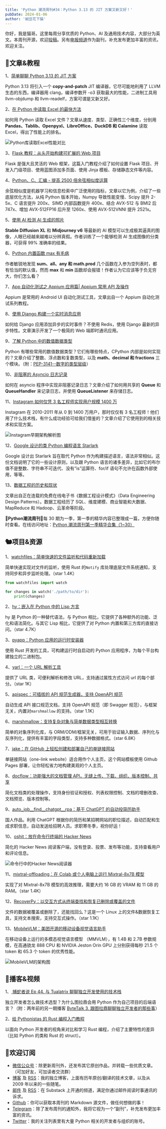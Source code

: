 ```yaml
---
title: 'Python 潮流周刊#34：Python 3.13 的 JIT 方案又新又好！'
pubDate: 2024-01-06
author: '豌豆花下猫'
---
```


你好，我是猫哥。这里每周分享优质的 Python、AI 及通用技术内容，大部分为英文。本周刊开源，欢迎[投稿](https://github.com/chinesehuazhou/python-weekly)。另有[电报频道](https://t.me/pythontrendingweekly)作为副刊，补充发布更加丰富的资讯，欢迎关注。

## 🦄文章&教程

1、[简单聊聊 Python 3.13 的 JIT 方案](https://www.manjusaka.blog/posts/2024/01/03/a-simple-introduction-about-python-jit/)

Python 3.13 将引入一个 **copy-and-patch** JIT 编译器，它尽可能地利用了 LLVM 生态的东西，编译器用 clang，编译参数开 -o3 获取最大的性能，二进制工具用 llvm-objdump 和 llvm-readelf，方案可谓是又新又好。

2、[在 Python 中读取 Excel 的最快方法](https://hakibenita.com/fast-excel-python)

如何用 Python 读取 Excel 文件？文章从速度、类型、正确性三个维度，分别用 **Pandas、Tablib、Openpyxl、LibreOffice、DuckDB 和 Calamine** 读取 Excel，得出了性能上的排名。

![Python库读取Excel性能对比](https://img.pythoncat.top/2024-01-05_excel.png)

3、[Flask 教程：从头开始构建可扩展的 Web 项目](https://realpython.com/flask-project/)

Flask 是强大且灵活的 Web 框架，这篇入门教程介绍了如何设置 Flask 项目、开发入门级项目、使用蓝图添加多页面、使用 Jinja 模板、存储静态文件等内容。

4、[Python、C、汇编 - 提高 2500 倍余弦相似度运算](https://ashvardanian.com/posts/python-c-assembly-comparison/)

余弦相似度是机器学习和信息检索中广泛使用的指标，文章以它为例，介绍了一些底层优化方法，从纯 Python 版本开始，Numpy 导致性能变慢、Scipy 提升 2-5x、C 语言提升 200x、SIMD 内部函数提升 400x、结合 AVX-512 与 BMI2 后 747x、增加 AVX-512FP16 后升至 1260x、使用 AVX-512VNNI 提升 2521x。

5、[使用 AI 检测 AI 生成的照片](https://tolkunov.dev/posts/ai-or-not/)

**Stable Diffusion XL** 和 **Midjourney v6** 等最新的 AI 模型可以生成极其逼真的图像，人眼已经越来越难以分辨真假。作者训练了一个能够检测 AI 生成图像的分类器，可获得 99% 准确率的结果。

6、[Python 内置函数 max 有毛病](https://mathspp.com/blog/max-is-broken)

作者敏锐地发现 **sum、all、any 和 math.prod** 几个函数在入参为空列表时，都有恰当的默认值，然而 **max** 和 **min** 函数却会报错！作者认为它应该等于负无穷大，你们怎么看？

7、[App 自动化测试之 Appium 应用篇| Appium 常用 API 及操作](https://juejin.cn/post/7318952376593006633)

Appium 是常用的 Android UI 自动化测试工具，文章出自一个 Appium 自动化测试系列教程。

8、[使用 Django 构建一个实时消息应用](https://www.photondesigner.com/articles/instant-messenger)

如何给 Django 应用添加异步的实时事件？不使用 Redis，使用 Django 最新的异步特性。文章演示开发了一个极简的 Web 端即时通讯应用。

9、[了解 Python 中的数值数据类型](https://fullspeedpython.com/articles/understanding-numeric-data-types/)

Python 有哪些常用的数值数据类型？它们有哪些特点，CPython 内部是如何实现的？文章介绍了整数、浮点数和复数类型，以及 **math、decimal 和 fractions** 三个模块。（附：[PEP-3141--数字的类型层级](https://github.com/chinesehuazhou/peps-cn/blob/master/StandardsTrack/3141--%E6%95%B0%E5%AD%97%E7%9A%84%E7%B1%BB%E5%9E%8B%E5%B1%82%E7%BA%A7.md)）

10、[非阻塞的 Asyncio 日志记录](https://superfastpython.com/asyncio-log-blocking/)

如何在 asyncio 程序中实现非阻塞记录日志？文章介绍了如何用共享的 **Queue** 和 **QueueHandler** 来记录日志，并使用 **QueueListener** 来存储日志。

11、[Instagram 如何仅凭 3 名工程师实现用户规模 1400 万](https://read.engineerscodex.com/p/how-instagram-scaled-to-14-million)

Instagram 在 2010-2011 年从 0 到 1400 万用户，那时仅仅有 3 名工程师！他们用了什么技术栈，有什么成功经验可给我们借鉴的？文章介绍了它使用到的相关技术和实现方案。

![Instagram早期架构解析图](https://img.pythoncat.top/Architecture-Overview-of-Instagram.png)

12、[Google 设计的类 Python 编程语言 Starlark](https://github.com/bazelbuild/starlark/blob/master/design.md)

Google 设计出 Starlark 旨在取代 Python 作为构建描述语言，语法非常相似。这份文档说明了它的一些设计原则，以及跟 Python 语言的诸多差异，比如它的布尔值不是整数、字符串不可迭代、没有“is”运算符、for/if 语句不允许在函数外部使用，等等。

13、[数据工程的历史和现状](https://www.dedp.online/part-1/1-introduction/history-and-state-of-data-engineering.html)

文章出自正在连载的免费在线电子书《数据工程设计模式》（Data Engineering Design Patterns）。数据工程经历了 SQL、维度建模、商业智能和大数据、MapReduce 和 Hadoop、云革命等阶段。

🎁**Python潮流周刊**🎁每 30 期为一季，第一季的精华内容已整理成一篇，方便你随时查看。在线访问地址：[Python 潮流周刊第一季精华合集（1~30）](https://pythoncat.top/posts/2023-12-11-weekly)

## 🐿️项目&资源

1、[watchfiles：简单快速的文件监听和代码重新加载](https://github.com/samuelcolvin/watchfiles)

简单快速实现对文件的监听，使用 Rust 的`Notify` 库处理底层文件系统通知，支持同步和异步监听处理。（star 1.4K）

```python
from watchfiles import watch

for changes in watch('./path/to/dir'):
    print(changes)
```

2、[hy：嵌入在 Python 中的 Lisp 方言](https://github.com/hylang/hy)

hy 是 Python 的一种替代语法，与 Python 相比，它提供了各种额外的功能、泛化和语法简化。与其它 Lisp 相比，它提供了对 Python 内置和第三方库的直接访问。（star 4.7K）

3、[pyapp：Python 应用的运行时安装器](https://github.com/ofek/pyapp)

使用 Rust 开发的工具，可构建运行时自启动的 Python 应用程序，为每个平台构建独立的二进制包。

4、[yarl：一个 URL 解析工具](https://github.com/aio-libs/yarl)

提供了 URL 类，可便利解析和修改 URL，支持通过属性方式访问 url 的每个部分。（star 1K）

5、[apispec：可插拔的 API 规范生成器，支持 OpenAPI 规范](https://github.com/marshmallow-code/apispec)

自动生成 API 接口规范文档，支持 OpenAPI 规范（即 Swagger 规范），与框架无关，内置对`marshmallow` 的支持。（star 1.1K）

6、[marshmallow：支持复杂对象与简单数据类型相互转换](https://github.com/marshmallow-code/marshmallow)

简单的对象序列化库，与 ORM/ODM/框架无关，可用于验证输入数据、序列化与反序列化，提供有丰富的字段类型，支持多种数据格式。（star 6.8K）

7、[jake：在 GitHub 上轻松创建和部署自己的单链接网站](https://github.com/thevahidal/jake)

单链接网站（one-link website）适合用作个人主页，这个网站模板使用 Github Pages 部署，让你轻松省力地构建美观的个人主页。

8、[docflow：功能强大的文档管理 API，无缝上传、下载、组织、版本控制、共享](https://github.com/jiisanda/docflow)

简化文档类的处理操作，支持身份验证和授权、列表权限控制、文档的增删改查、文档预览、版本控制等。

9、[auto\_job\_\_find\_\_chatgpt\_\_rpa：基于 ChatGPT 的自动投简历助手](https://github.com/Frrrrrrrrank/auto_job__find__chatgpt__rpa)

国人作品。利用 ChatGPT 根据你的简历和某招聘网站的职位描述，自动匹配和生成求职信息，自动发送给招聘人员。求职寒冬季，祝你好运！

10、[oshit：放在命令行终端的 Hacker News](https://github.com/davep/oshit)

简化的 Hacker News 阅读客户端，没有登录、投票、发布等功能，支持查看用户和评论信息。

![命令行中的Hacker News阅读器](https://img.pythoncat.top/2024-01-06_hacker_news.png)

11、[mixtral-offloading：在 Colab 或个人电脑上运行 Mixtral-8x7B 模型](https://github.com/dvmazur/mixtral-offloading)

实现了对 Mixtral-8x7B 模型的高效推理，需要大约 16 GB 的 VRAM 和 11 GB 的 RAM。（star 1.4K）

12、[RecoverPy：以交互方式从终端查找和恢复已删除或覆盖的文件](https://github.com/PabloLec/RecoverPy)

文件的数据被覆盖或删除了，还能找回么？这是一个 Linux 上的文件&数据恢复工具，支持文本搜索，支持交互式操作。（star 1.1K）

13、[MobileVLM：美团开源的移动设备视觉语言助手](https://github.com/Meituan-AutoML/MobileVLM)

在移动设备上运行的多模态视觉语言模型 （MMVLM），有 1.4B 和 2.7B 参数规模，在高通骁龙 888 CPU 和 NVIDIA Jeston Orin GPU 上分别获得每秒 21.5 个 token 和 65.3 个 token 的优秀性能。

![MobileVLM的架构图](https://img.pythoncat.top/mobilevlm_arch.png)

## 🐢播客&视频

1、[ 捕蛇者说 Ep 44. 与 Tualatrix 聊聊独立开发使用的技术栈](https://www.xiaoyuzhoufm.com/episode/65945c8c1e736aa25c935885)

独立开发者怎么做技术选型？为什么图拉鼎会用 Python 作为自己项目的后端语言？（附：两年前的另一期播客 [ByteTalk 3. 跟图拉鼎聊聊独立开发者的那些事](https://www.xiaoyuzhoufm.com/episode/618c9897fad86a854205b2a0)）

2、[给 Pythonistas 的 Rust 编程入门教程](https://www.youtube.com/watch?v=MoqtsYLGCC4)

以面向 Python 开发者的视角来对比和学习 Rust 编程，介绍了主要特性的差异（比如 Python 的类和 Rust 的 struct）。

## 🐼欢迎订阅

- [微信公众号](https://img.pythoncat.top/python_cat.jpg)：除更新周刊外，还发布其它原创作品，并转载一些优质文章。（可加好友，可加读者交流群）
- [博客](https://pythoncat.top) 及 [RSS](https://pythoncat.top/rss.xml)：我的独立博客，上面有历年原创/翻译的技术文章，以及从 2009 年以来的一些随笔。
- [邮件](https://pythoncat.substack.com) 及 [RSS](https://pythoncat.substack.com/feed)：在 Substack 上开通的频道，满足你通过邮件阅读时事通讯的诉求。
- [Github](https://github.com/chinesehuazhou/python-weekly)：你可以获取本周刊的 Markdown 源文件，做任何想做的事！
- [Telegram](https://t.me/pythontrendingweekly)：除了发布周刊的通知外，我将它视为一个“副刊”，补充发布更加丰富的资讯。
- [Twitter](https://twitter.com/chinesehuazhou)：我的关注列表里有大量 Python 相关的开发者与组织的账号。